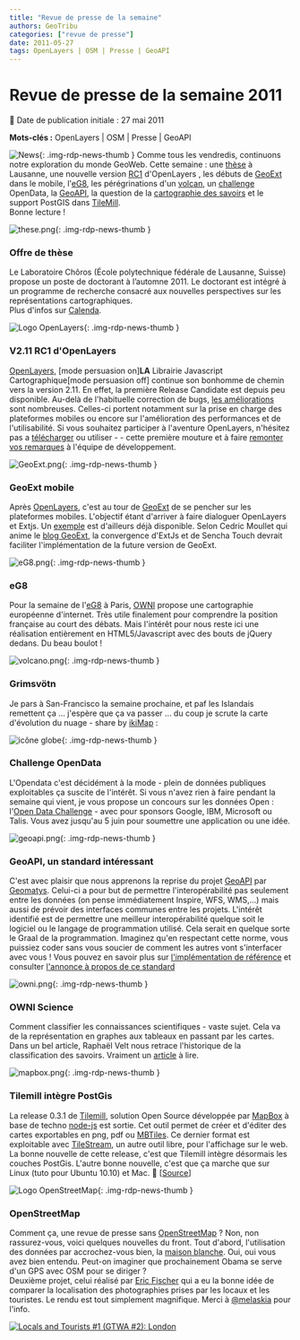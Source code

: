 ```yaml
---
title: "Revue de presse de la semaine"
authors: GeoTribu
categories: ["revue de presse"]
date: 2011-05-27
tags: OpenLayers | OSM | Presse | GeoAPI
---
```


# Revue de presse de la semaine 2011

:calendar: Date de publication initiale : 27 mai 2011

**Mots-clés :** OpenLayers | OSM | Presse | GeoAPI

![News](https://cdn.geotribu.fr/img/internal/icons-rdp-news/news.png "Icône news générique"){: .img-rdp-news-thumb }
 Comme tous les vendredis, continuons notre exploration du monde GeoWeb. Cette semaine : une [thèse](#these) à Lausanne, une nouvelle version [RC1](#openlayers) d'OpenLayers , les débuts de [GeoExt](#geoext) dans le mobile, l'[eG8](#eg8), les pérégrinations d'un [volcan](#volcan), un [challenge](#opendata) OpenData, la [GeoAPI](#geoapi), la question de la [cartographie des savoirs](#owni%22) et le support PostGIS dans [TileMill](#tilemill).  
 Bonne lecture !

 ![these.png](https://cdn.geotribu.fr/img/logos-icones/divers/these.png){: .img-rdp-news-thumb }

### Offre de thèse

 Le Laboratoire Chôros (École polytechnique fédérale de Lausanne, Suisse) propose un poste de doctorant à l’automne 2011. Le doctorant est intégré à un programme de recherche consacré aux nouvelles perspectives sur les représentations cartographiques.  
 Plus d'infos sur [Calenda](http://calenda.revues.org/nouvelle19916.html).

 ![Logo OpenLayers](https://cdn.geotribu.fr/img/logos-icones/logiciels_librairies/openlayers.png){: .img-rdp-news-thumb }

### V2.11 RC1 d'OpenLayers

 [OpenLayers](https://openlayers.org/), [mode persuasion on]**LA** Librairie Javascript Cartographique[mode persuasion off] continue son bonhomme de chemin vers la version 2.11. En effet, la première Release Candidate est depuis peu disponible. Au-delà de l'habituelle correction de bugs, [les améliorations](http://trac.osgeo.org/openlayers/wiki/Release/2.11/Notes) sont nombreuses. Celles-ci portent notamment sur la prise en charge des plateformes mobiles ou encore sur l'amélioration des performances et de l'utilisabilité. Si vous souhaitez participer à l'aventure OpenLayers, n'hésitez pas a [télécharger](https://openlayers.org/download) ou utiliser - <script src="<https://openlayers.org/api/2.11-rc1/OpenLayers.js>"></script> - cette première mouture et à faire [remonter vos remarques](http://lists.osgeo.org/mailman/listinfo/openlayers-dev/) à l'équipe de développement.

 ![GeoExt.png](https://cdn.geotribu.fr/img/logos-icones/logiciels_librairies/geoext.png){: .img-rdp-news-thumb }

### GeoExt mobile

 Après [OpenLayers](https://www.slideshare.net/cedricmoullet/openlayers-mobile-code-sprint-2011), c'est au tour de [GeoExt](http://www.geoext.org) de se pencher sur les plateformes mobiles. L'objectif étant d'arriver à faire dialoguer OpenLayers et Extjs. Un [exemple](http://dev.geoext.org/sandbox/gxm/geoext/gxm/examples/mappanel.html) est d'ailleurs déjà disponible. Selon Cedric Moullet qui anime le [blog GeoExt](http://geoext.blogspot.com/2011/05/mobile-developments.html), la convergence d'ExtJs et de Sencha Touch devrait faciliter l'implémentation de la future version de GeoExt.

 ![eG8.png](http://www.geotribu.net/sites/default/files/Tuto/img/Blog/eG8.png){: .img-rdp-news-thumb }

### eG8

 Pour la semaine de l'[eG8](http://www.eg8forum.com/fr/) à Paris, [OWNI](http://owni.fr/2011/05/25/carte-internet-europe-regulation-filtrage-copyright-droit-liberte-utilisateurs/) propose une cartographie européenne d'internet. Très utile finalement pour comprendre la position française au court des débats. Mais l'intérêt pour nous reste ici une réalisation entièrement en HTML5/Javascript avec des bouts de jQuery dedans. Du beau boulot !

 ![volcano.png](http://www.geotribu.net/sites/default/files/Tuto/img/Blog/volcano.png){: .img-rdp-news-thumb }

### Grimsvötn

 Je pars à San-Francisco la semaine prochaine, et paf les Islandais remettent ça ... j'espère que ça va passer ... du coup je scrute la carte d'évolution du nuage - share by [ikiMap](http://www.ikimap.com/) :

 ![icône globe](https://cdn.geotribu.fr/img/internal/icons-rdp-news/world.png){: .img-rdp-news-thumb }

### Challenge OpenData

 L'Opendata c'est décidément à la mode - plein de données publiques exploitables ça suscite de l'intérêt. Si vous n'avez rien à faire pendant la semaine qui vient, je vous propose un concours sur les données Open : l'[Open Data Challenge](http://opendatachallenge.org/) - avec pour sponsors Google, IBM, Microsoft ou Talis. Vous avez jusqu'au 5 juin pour soumettre une application ou une idée.

 ![geoapi.png](http://www.geotribu.net/sites/default/files/Tuto/img/Blog/geoapi.png){: .img-rdp-news-thumb }

### GeoAPI, un standard intéressant

 C'est avec plaisir que nous apprenons la reprise du projet [GeoAPI](http://www.geomatys.com/fr/geoapi;jsessionid=0e8b288d980c042b724c818f77e6) par [Geomatys](http://www.geomatys.com/fr). Celui-ci a pour but de permettre l'interopérabilité pas seulement entre les données (on pense immédiatement Inspire, WFS, WMS,...) mais aussi de prévoir des interfaces communes entre les projets. L'intérêt identifié est de permettre une meilleur interopérabilité quelque soit le logiciel ou le langage de programmation utilisé. Cela serait en quelque sorte le Graal de la programmation. Imaginez qu'en respectant cette norme, vous puissiez coder sans vous soucier de comment les autres vont s'interfacer avec vous ! Vous pouvez en savoir plus sur [l'implémentation de référence](http://www.geomatys.com/fr/geoapi) et consulter [l'annonce à propos de ce standard](http://www.geomatys.com/fr/blog/-/blogs/geoapi-un-standard-dedie-a-pousser-encore-plus-loin-les-concepts-d-interoperabilite)

 ![owni.png](http://www.geotribu.net/sites/default/files/Tuto/img/Blog/owni.png){: .img-rdp-news-thumb }

### OWNI Science

 Comment classifier les connaissances scientifiques - vaste sujet. Cela va de la représentation en graphes aux tableaux en passant par les cartes. Dans un bel article, Raphaël Velt nous retrace l'historique de la classification des savoirs. Vraiment un [article](http://owni.fr/2011/05/26/cartographies-des-connaissances-scientifiques/) à lire.

 ![mapbox.png](http://www.geotribu.net/sites/default/files/Tuto/img/Blog/mapbox.png){: .img-rdp-news-thumb }

### Tilemill intègre PostGis

 La release 0.3.1 de [Tilemill](http://tilemill.com/index.html), solution Open Source développée par [MapBox](http://mapbox.com/#/) à base de techno [node-js](http://fr.techcrunch.com/2011/04/29/le-javascript-va-t-il-detroner-les-autres-langages-web/) est sortie. Cet outil permet de créer et d'éditer des cartes exportables en png, pdf ou [MBTiles](http://mbtiles.org/). Ce dernier format est exploitable avec [TileStream](https://github.com/mapbox/tilestream), un autre outil libre, pour l'affichage sur le web. La bonne nouvelle de cette release, c'est que Tilemill intègre désormais les couches PostGis. L'autre bonne nouvelle, c'est que ça marche que sur Linux (tuto pour Ubuntu 10.10) et Mac. :slightly_smiling_face: [[Source](http://developmentseed.org/blog/2011/may/26/announcing-postgis-support-tilemill)]

 ![Logo OpenStreetMap](https://cdn.geotribu.fr/img/logos-icones/OpenStreetMap/Openstreetmap.png){: .img-rdp-news-thumb }

### OpenStreetMap

 Comment ça, une revue de presse sans [OpenStreetMap](https://www.openstreetmap.org/) ? Non, non rassurez-vous, voici quelques nouvelles du front. Tout d'abord, l'utilisation des données par accrochez-vous bien, la [maison blanche](http://www.whitehouse.gov/mapping_service/inventory/205). Oui, oui vous avez bien entendu. Peut-on imaginer que prochainement Obama se serve d'un GPS avec OSM pour se diriger ?  
 Deuxième projet, celui réalisé par [Eric Fischer](http://www.flickr.com/photos/walkingsf/4671594023/in/photostream/) qui a eu la bonne idée de comparer la localisation des photographies prises par les locaux et les touristes. Le rendu est tout simplement magnifique. Merci à [@melaskia](https://twitter.com/#!/melaskia/status/73443647223382016) pour l'info.

 [![Locals and Tourists #1 (GTWA #2): London](http://farm5.static.flickr.com/4065/4671589629_c4ec2cc42b.jpg)](http://www.flickr.com/photos/walkingsf/4671589629/ "Locals and Tourists #1 (GTWA #2): London de Eric Fischer, sur Flickr")
